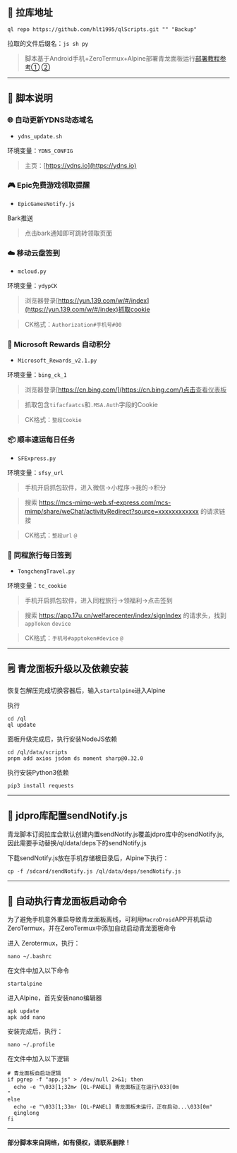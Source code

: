 ## 🔗 拉库地址

```
ql repo https://github.com/hlt1995/qlScripts.git "" "Backup"
```

拉取的文件后缀名：`js sh py`

> 脚本基于Android手机+ZeroTermux+Alpine部署青龙面板运行[部署教程参考①](https://blog.csdn.net/a18065597272/article/details/132633015)  [②](https://blog.csdn.net/a18065597272/article/details/129752658?ops_request_misc=&request_id=&biz_id=102&utm_term=%E9%9D%92%E9%BE%99%E9%9D%A2%E6%9D%BF2.15%E6%81%A2%E5%A4%8D%E5%8C%85&utm_medium=distribute.pc_search_result.none-task-blog-2~all~sobaiduweb~default-3-129752658.142^v102^pc_search_result_base5&spm=1018.2226.3001.4187)
---
## 🔖 脚本说明

### 🌐 自动更新YDNS动态域名

- `ydns_update.sh`

环境变量：`YDNS_CONFIG`

>主页：[https://ydns.io](https://ydns.io)


### 🎮️ Epic免费游戏领取提醒

- `EpicGamesNotify.js`

Bark推送

>点击bark通知即可跳转领取页面


### ☁️ 移动云盘签到

- `mcloud.py`

环境变量：`ydypCK`

>浏览器登录[https://yun.139.com/w/#/index](https://yun.139.com/w/#/index)抓取cookie

>CK格式：`Authorization#手机号#00`


### 🏅 Microsoft Rewards 自动积分

- `Microsoft_Rewards_v2.1.py`

环境变量：`bing_ck_1`

>浏览器登录[https://cn.bing.com/](https://cn.bing.com/)点击<ins>查看仪表板</ins>

>抓取包含`tifacfaatcs`和`.MSA.Auth`字段的Cookie

>CK格式：`整段Cookie`


### 📦️ 顺丰速运每日任务

- `SFExpress.py`

环境变量：`sfsy_url`

>手机开启抓包软件，进入微信->小程序->我的->积分

>搜索 https://mcs-mimp-web.sf-express.com/mcs-mimp/share/weChat/activityRedirect?source=xxxxxxxxxxxx 的请求链接

>CK格式：`整段url` `@`


### 🚂 同程旅行每日签到

- `TongchengTravel.py`

环境变量：`tc_cookie`

>手机开启抓包软件，进入同程旅行->领福利->点击签到

>搜索 https://app.17u.cn/welfarecenter/index/signIndex 的请求头，找到`appToken` `device`

>CK格式：`手机号#apptoken#device` `@`


---

## 🗒️ 青龙面板升级以及依赖安装

恢复包解压完成切换容器后，输入`startalpine`进入Alpine

执行
```
cd /ql
ql update
```

面板升级完成后，执行安装NodeJS依赖
```
cd /ql/data/scripts
pnpm add axios jsdom ds moment sharp@0.32.0
```

执行安装Python3依赖
```
pip3 install requests
```
---

## 📒 jdpro库配置sendNotify.js

青龙脚本订阅拉库会默认创建内置sendNotify.js覆盖jdpro库中的sendNotify.js,因此需要手动替换/ql/data/deps下的sendNotify.js

下载sendNotify.js放在手机存储根目录后，Alpine下执行：
```
cp -f /sdcard/sendNotify.js /ql/data/deps/sendNotify.js
```

---

## 🚀 自动执行青龙面板启动命令

为了避免手机意外重启导致青龙面板离线，可利用`MacroDroid`APP开机启动ZeroTermux，并在ZeroTermux中添加自动启动青龙面板命令

进入 Zerotermux，执行：
```
nano ~/.bashrc
```
在文件中加入以下命令

```
startalpine
```

进入Alpine，首先安装nano编辑器

```
apk update
apk add nano
```

安装完成后，执行：
```
nano ~/.profile
```

在文件中加入以下逻辑
```
# 青龙面板自启动逻辑
if pgrep -f "app.js" > /dev/null 2>&1; then
  echo -e "\033[1;32m✔ [QL-PANEL] 青龙面板正在运行\033[0m
"
else
  echo -e "\033[1;33m⚡ [QL-PANEL] 青龙面板未运行，正在启动...\033[0m"
  qinglong
fi

```

---
#### 部分脚本来自网络，如有侵权，请联系删除！
